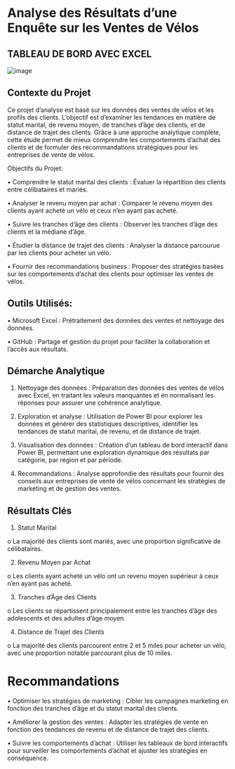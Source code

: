 # Analyse des Résultats d’une Enquête sur les Ventes de Vélos

## TABLEAU DE BORD AVEC EXCEL

![image](https://github.com/user-attachments/assets/4dd79097-7368-4a43-ae48-35ec2bcd9aaa)


## Contexte du Projet
Ce projet d’analyse est basé sur les données des ventes de vélos et les profils des clients. L’objectif est d’examiner les tendances en matière de statut marital, de revenu moyen, de tranches d’âge des clients, et de distance de trajet des clients. Grâce à une approche analytique complète, cette étude permet de mieux comprendre les comportements d’achat des clients et de formuler des recommandations stratégiques pour les entreprises de vente de vélos.

Objectifs du Projet:

•	Comprendre le statut marital des clients : Évaluer la répartition des clients entre célibataires et mariés.

•	Analyser le revenu moyen par achat : Comparer le revenu moyen des clients ayant acheté un vélo et ceux n’en ayant pas acheté.

•	Suivre les tranches d’âge des clients : Observer les tranches d’âge des clients et la médiane d’âge.

•	Étudier la distance de trajet des clients : Analyser la distance parcourue par les clients pour acheter un vélo.

•	Fournir des recommandations business : Proposer des stratégies basées sur les comportements d’achat des clients pour optimiser les ventes de vélos.

## Outils Utilisés:

•	Microsoft Excel : Prétraitement des données des ventes et nettoyage des données.

•	GitHub : Partage et gestion du projet pour faciliter la collaboration et l’accès aux résultats.

## Démarche Analytique
1.	Nettoyage des données : Préparation des données des ventes de vélos avec Excel, en traitant les valeurs manquantes et en normalisant les réponses pour assurer une cohérence analytique.

2.	Exploration et analyse : Utilisation de Power BI pour explorer les données et générer des statistiques descriptives, identifier les tendances de statut marital, de revenu, et de distance de trajet.

3.	Visualisation des données : Création d’un tableau de bord interactif dans Power BI, permettant une exploration dynamique des résultats par catégorie, par région et par période.

4.	Recommandations : Analyse approfondie des résultats pour fournir des conseils aux entreprises de vente de vélos concernant les stratégies de marketing et de gestion des ventes.

## Résultats Clés
1.	Statut Marital 

  o	La majorité des clients sont mariés, avec une proportion significative de célibataires.

2.	Revenu Moyen par Achat 

o	Les clients ayant acheté un vélo ont un revenu moyen supérieur à ceux n’en ayant pas acheté.

3.	Tranches d’Âge des Clients
   
o	Les clients se répartissent principalement entre les tranches d’âge des adolescents et des adultes d’âge moyen.

4.	Distance de Trajet des Clients
   
o	La majorité des clients parcourent entre 2 et 5 miles pour acheter un vélo, avec une proportion notable parcourant plus de 10 miles.


# Recommandations

•	Optimiser les stratégies de marketing : Cibler les campagnes marketing en fonction des tranches d’âge et du statut marital des clients.

•	Améliorer la gestion des ventes : Adapter les stratégies de vente en fonction des tendances de revenu et de distance de trajet des clients.

•	Suivre les comportements d’achat : Utiliser les tableaux de bord interactifs pour surveiller les comportements d’achat et ajuster les stratégies en conséquence.
